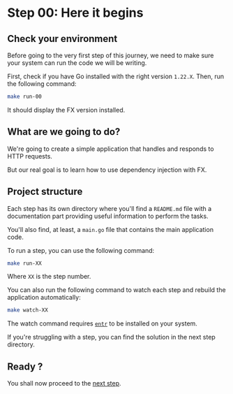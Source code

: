 # Step 00: Here it begins

## Check your environment

Before going to the very first step of this journey, we need to make sure your system can run the code we will be writing.

First, check if you have Go installed with the right version `1.22.X`. Then, run the following command:

```bash
make run-00
```

It should display the FX version installed.

## What are we going to do?

We're going to create a simple application that handles and responds to HTTP requests.

But our real goal is to learn how to use dependency injection with FX.

## Project structure

Each step has its own directory where you'll find a `README.md` file with a documentation part providing useful information to perform the tasks.

You'll also find, at least, a `main.go` file that contains the main application code.

To run a step, you can use the following command:

```bash
make run-XX
```

Where `XX` is the step number.

You can also run the following command to watch each step and rebuild the application automatically:

```bash
make watch-XX
```

The watch command requires [`entr`](https://github.com/clibs/entr) to be installed on your system.

If you're struggling with a step, you can find the solution in the next step directory.

## Ready ?

You shall now proceed to the [next step](../step-01/README.md).
